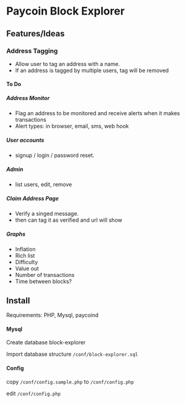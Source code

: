 
# Paycoin Block Explorer

## Features/Ideas

### Address Tagging
 * Allow user to tag an address with a name.
 * If an address is tagged by multiple users, tag will be removed

#### To Do

##### Address Monitor
 * Flag an address to be monitored and receive alerts when it makes transactions
 * Alert types: in browser, email, sms, web hook

##### User accounts
 * signup / login / password reset.
 
##### Admin
 * list users, edit, remove

##### Claim Address Page
 * Verify a singed message.
 * then can tag it as verified and url will show

##### Graphs
 * Inflation
 * Rich list
 * Difficulty
 * Value out
 * Number of transactions
 * Time between blocks?

## Install

Requirements: PHP, Mysql, paycoind

#### Mysql

Create database block-explorer

Import database structure ```/conf/block-explorer.sql```

#### Config
copy ```/conf/config.sample.php``` to ```/conf/config.php```

edit ```/conf/config.php```
